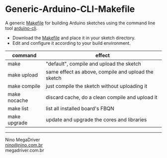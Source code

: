 # Generic-Arduino-CLI-Makefile
A generic [Makefile](https://raw.githubusercontent.com/ninomegadriver/Generic-Arduino-CLI-Makefile/main/Makefile) for building Arduino sketches using the command line tool [arduino-cli](https://github.com/arduino/arduino-cli).
  
  - Download the [Makefile](https://raw.githubusercontent.com/ninomegadriver/Generic-Arduino-CLI-Makefile/main/Makefile) and place it in your sketch directory.
  - Edit and configure it according to your build environment.
  

| command | effect |
|---------|--------|
| make    | "default", compile and upload the sketch |
| make upload  | same effect as above, compile and upload the sketch |
| make compile | just compile the sketch without uploading it|
| make nocache | discard cache, do a clean compile and upload it |
| make list | list all installed board's FBQN |
| make upgrade | update and upgrade the cores and libraries |
  
-------------------
  Nino MegaDriver  
  nino@nino.com.br  
  megadriver.com.br  
  
